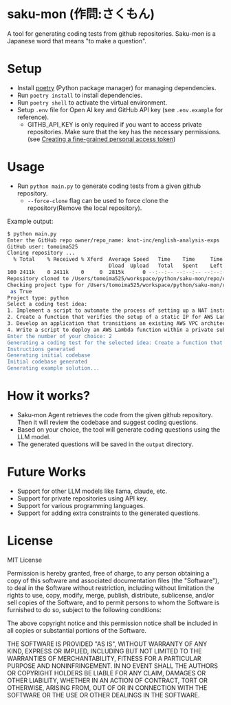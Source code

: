 # saku-mon (作問:さくもん)

A tool for generating coding tests from github repositories.
Saku-mon is a Japanese word that means "to make a question".

# Setup

- Install [poetry](https://python-poetry.org/docs/#installation) (Python package manager) for managing dependencies.
- Run `poetry install` to install dependencies.
- Run `poetry shell` to activate the virtual environment.
- Setup `.env` file for Open AI key and GitHub API key (see `.env.example` for reference).
  - GITHB_API_KEY is only required if you want to access private repositories. Make sure that the key has the necessary permissions. (see [Creating a fine-grained personal access token](https://docs.github.com/en/authentication/keeping-your-account-and-data-secure/managing-your-personal-access-tokens#creating-a-fine-grained-personal-access-token))

# Usage

- Run `python main.py` to generate coding tests from a given github repository.
  - `--force-clone` flag can be used to force clone the repository(Remove the local repository).

Example output:

```bash
$ python main.py
Enter the GitHub repo owner/repo_name: knot-inc/english-analysis-exps
GitHub user: tomoima525
Cloning repository ...
  % Total    % Received % Xferd  Average Speed   Time    Time     Time  Current
                                 Dload  Upload   Total   Spent    Left  Speed
100 2411k    0 2411k    0     0  2815k      0 --:--:-- --:--:-- --:--:-- 2813k
Repository cloned to /Users/tomoima525/workspace/python/saku-mon/repo/english-analysis-exps
Checking project type for /Users/tomoima525/workspace/python/saku-mon/repo/english-analysis-exps
 as True
Project type: python
Select a coding test idea:
1. Implement a script to automate the process of setting up a NAT instance with Elastic IP in a VPC environment, ensuring the script handles subnet configurations and routing tables appropriately.
2. Create a function that verifies the setup of a static IP for AWS Lambda using a NAT instance by checking the routing and security group settings, and ensures the Lambda function can access external services like a REST API.
3. Develop an application that transitions an existing AWS VPC architecture from using a NAT Gateway to a NAT instance, including updating route tables and security policies, and validate the migration with test cases.
4. Write a script to deploy an AWS Lambda function within a private subnet that can make outgoing requests via a NAT instance, then test the function's ability to access the internet using its assigned static IP.
Enter the number of your choice: 2
Generating a coding test for the selected idea: Create a function that verifies the setup of a static IP for AWS Lambda using a NAT instance by checking the routing and security group settings, and ensures the Lambda function can access external services like a REST API.
Instructions generated
Generating initial codebase
Initial codebase generated
Generating example solution...
```

# How it works?

- Saku-mon Agent retrieves the code from the given github repository. Then it will review the codebase and suggest coding questions.
- Based on your choice, the tool will generate coding questions using the LLM model.
- The generated questions will be saved in the `output` directory.

# Future Works

- Support for other LLM models like llama, claude, etc.
- Support for private repositories using API key.
- Support for various programming languages.
- Support for adding extra constraints to the generated questions.

# License

MIT License

Permission is hereby granted, free of charge, to any person obtaining a copy
of this software and associated documentation files (the "Software"), to deal
in the Software without restriction, including without limitation the rights
to use, copy, modify, merge, publish, distribute, sublicense, and/or sell
copies of the Software, and to permit persons to whom the Software is
furnished to do so, subject to the following conditions:

The above copyright notice and this permission notice shall be included in all
copies or substantial portions of the Software.

THE SOFTWARE IS PROVIDED "AS IS", WITHOUT WARRANTY OF ANY KIND, EXPRESS OR
IMPLIED, INCLUDING BUT NOT LIMITED TO THE WARRANTIES OF MERCHANTABILITY,
FITNESS FOR A PARTICULAR PURPOSE AND NONINFRINGEMENT. IN NO EVENT SHALL THE
AUTHORS OR COPYRIGHT HOLDERS BE LIABLE FOR ANY CLAIM, DAMAGES OR OTHER
LIABILITY, WHETHER IN AN ACTION OF CONTRACT, TORT OR OTHERWISE, ARISING FROM,
OUT OF OR IN CONNECTION WITH THE SOFTWARE OR THE USE OR OTHER DEALINGS IN THE
SOFTWARE.

